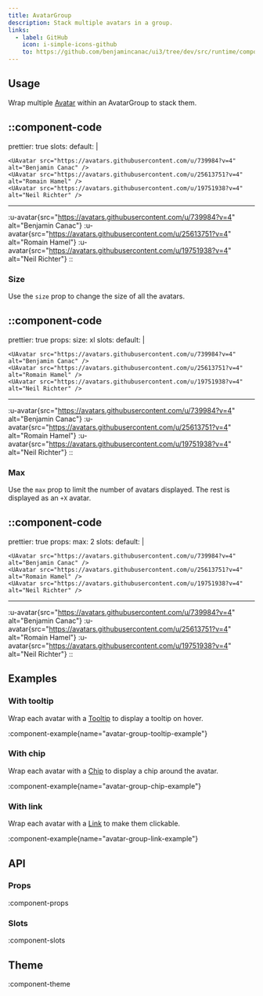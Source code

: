 ```yaml
---
title: AvatarGroup
description: Stack multiple avatars in a group.
links:
  - label: GitHub
    icon: i-simple-icons-github
    to: https://github.com/benjamincanac/ui3/tree/dev/src/runtime/components/AvatarGroup.vue
---
```


## Usage

Wrap multiple [Avatar](/components/avatar) within an AvatarGroup to stack them.

::component-code
---
prettier: true
slots:
  default: |

    <UAvatar src="https://avatars.githubusercontent.com/u/739984?v=4" alt="Benjamin Canac" />
    <UAvatar src="https://avatars.githubusercontent.com/u/25613751?v=4" alt="Romain Hamel" />
    <UAvatar src="https://avatars.githubusercontent.com/u/19751938?v=4" alt="Neil Richter" />
---
:u-avatar{src="https://avatars.githubusercontent.com/u/739984?v=4" alt="Benjamin Canac"}
:u-avatar{src="https://avatars.githubusercontent.com/u/25613751?v=4" alt="Romain Hamel"}
:u-avatar{src="https://avatars.githubusercontent.com/u/19751938?v=4" alt="Neil Richter"}
::

### Size

Use the `size` prop to change the size of all the avatars.

::component-code
---
prettier: true
props:
  size: xl
slots:
  default: |

    <UAvatar src="https://avatars.githubusercontent.com/u/739984?v=4" alt="Benjamin Canac" />
    <UAvatar src="https://avatars.githubusercontent.com/u/25613751?v=4" alt="Romain Hamel" />
    <UAvatar src="https://avatars.githubusercontent.com/u/19751938?v=4" alt="Neil Richter" />
---
:u-avatar{src="https://avatars.githubusercontent.com/u/739984?v=4" alt="Benjamin Canac"}
:u-avatar{src="https://avatars.githubusercontent.com/u/25613751?v=4" alt="Romain Hamel"}
:u-avatar{src="https://avatars.githubusercontent.com/u/19751938?v=4" alt="Neil Richter"}
::

### Max

Use the `max` prop to limit the number of avatars displayed. The rest is displayed as an `+X` avatar.

::component-code
---
prettier: true
props:
  max: 2
slots:
  default: |

    <UAvatar src="https://avatars.githubusercontent.com/u/739984?v=4" alt="Benjamin Canac" />
    <UAvatar src="https://avatars.githubusercontent.com/u/25613751?v=4" alt="Romain Hamel" />
    <UAvatar src="https://avatars.githubusercontent.com/u/19751938?v=4" alt="Neil Richter" />
---
:u-avatar{src="https://avatars.githubusercontent.com/u/739984?v=4" alt="Benjamin Canac"}
:u-avatar{src="https://avatars.githubusercontent.com/u/25613751?v=4" alt="Romain Hamel"}
:u-avatar{src="https://avatars.githubusercontent.com/u/19751938?v=4" alt="Neil Richter"}
::

## Examples

### With tooltip

Wrap each avatar with a [Tooltip](/components/tooltip) to display a tooltip on hover.

:component-example{name="avatar-group-tooltip-example"}

### With chip

Wrap each avatar with a [Chip](/components/chip) to display a chip around the avatar.

:component-example{name="avatar-group-chip-example"}

### With link

Wrap each avatar with a [Link](/components/link) to make them clickable.

:component-example{name="avatar-group-link-example"}

## API

### Props

:component-props

### Slots

:component-slots

## Theme

:component-theme
